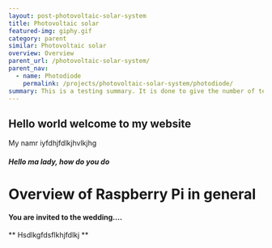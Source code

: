 ```yaml
---
layout: post-photovoltaic-solar-system
title: Photovoltaic solar
featured-img: giphy.gif
category: parent
similar: Photovoltaic solar
overview: Overview
parent_url: /photovoltaic-solar-system/
parent_nav:
  - name: Photodiode
    permalink: /projects/photovoltaic-solar-system/photodiode/
summary: This is a testing summary. It is done to give the number of text showing on the cards.
---
```



## Hello world welcome to my website

My namr iyfdhjfdlkjhvlkjhg

##### Hello ma lady, how do you do

# Overview of Raspberry Pi in general

#### You are invited to the wedding....

** Hsdlkgfdsflkhjfdlkj **
